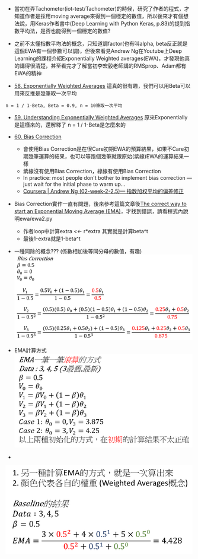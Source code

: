 * 當初在弄Tachometer(iot-test/Tachometer)的時候，研究了作者的程式，才知道作者是採用moving average來得到一個穩定的數值，所以後來才有個想法說，用Keras作者書中(Deep Learning with Python Keras, p.83)的提到指數平均法，是否也能得到一個穩定的數值?

* 之前不太懂指數平均法的概念，只知道調factor(也有叫alpha, beta反正就是這個EWA有一個參數可以調)，但後來看見Andrew Ng在Youtube上Deep Learning的課程介紹Exponentially Weighted averages(EWA)，才發現他真的講得很清楚，甚至看完才了解當初李宏毅老師講的RMSprop、Adam都有EWA的精神

* [58. Exponentially Weighted Averages](https://www.youtube.com/watch?v=wJBcz7FyLzg)
這真的很有趣，我們可以用Beta可以用來反推是幾筆取一次平均
```
n = 1 / 1-Beta, Beta = 0.9, n = 10筆取一次平均
```

* [59. Understanding Exponentially Weighted Averages](https://www.youtube.com/watch?v=WJb-QVd54vw)
原來Exponentially是這樣來的，還解釋了 n = 1 / 1-Beta是怎麼來的

* [60. Bias Correction](https://www.youtube.com/watch?v=Zs4qJN-I5Kk)
    * 會使用Bias Correction是在很Care初期EWA的預算結果，如果不Care初期幾筆運算的結果，也可以等跑個幾筆就跟原始(紫線)EWA的運算結果一樣
    * 紫線沒有使用Bias Correction，綠線有使用Bias Correction
    * In practice: most people don't bother to implement bias correction — just wait for the initial phase to warm up...
    * [Coursera | Andrew Ng (02-week-2-2.5)— 指数加权平均的偏差修正](http://blog.csdn.net/JUNJUN_ZHAO/article/details/79099040)

* Bias Correction實作一直有問題，後來參考這篇文章後[The correct way to start an Exponential Moving Average (EMA)](https://blog.fugue88.ws/archives/2017-01/The-correct-way-to-start-an-Exponential-Moving-Average-EMA)，才找到錯誤，請看程式內說明ewa/ewa2.py
    * 作者loop中計算extra <<- r*extra 其實就是計算beta^t
    * 最後1-extra就是1-beta^t

* 一種同除的概念??? (係數相加後等同分母的數值，有趣)
![alt text](https://github.com/JiaMauJian/iot-test/blob/master/Exponentially%20Weighted%20Averages/bias-correction.png)

* EMA計算方式
![alt text](https://github.com/JiaMauJian/iot-test/blob/master/Exponentially%20Weighted%20Averages/EMA%E8%A8%88%E7%AE%971.png)
* 
![alt text](https://github.com/JiaMauJian/iot-test/blob/master/Exponentially%20Weighted%20Averages/EMA%E8%A8%88%E7%AE%972.png)
